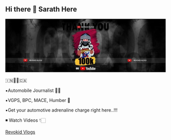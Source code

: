 ## Hi there 👋 Sarath Here

<!--
**Revokid/Revokid** is a ✨ _special_ ✨ repository because its `README.md` (this file) appears on your GitHub profile.

Here are some ideas to get you started:

- 🔭 I’m currently working on ...
- 🌱 I’m currently learning ...
- 👯 I’m looking to collaborate on ...
- 🤔 I’m looking for help with ...
- 💬 Ask me about ...
- 📫 How to reach me: ...
- 😄 Pronouns: ...
- ⚡ Fun fact: ...
-->
<!-- Testing -->
<!-- Lets start -->
<!-- sample -->

![imgs](IMG_2322.jpg)

🇮🇳🛫🛬🇨🇦

▪️Automobile Journalist 🕴🏼

▪️VGPS, BPC, MACE, Humber 🏫

▪️Get your automotive adrenaline charge right here..!!!

◾️ Watch Videos 👇🏻

[Revokid Vlogs](https://www.youtube.com/@revokidvlogs)
